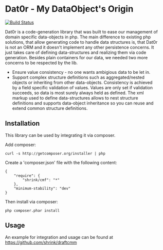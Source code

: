 # Dat0r - My DataObject's Origin 

[![Build Status](https://travis-ci.org/berlinonline/Dat0r.png)](https://travis-ci.org/berlinonline/Dat0r)

Dat0r is a code-generation library that was built to ease our management of domain specific data-objects in php.
The main difference to existing php solutions, that allow generating code to handle data structures is,
that Dat0r is not an ORM and it doesn't implement any other persistence concerns.
It just takes care of defining data-structures and realizing them via code generation.
Besides plain containers for our data, we needed two more concerns to be respected by the lib.
* Ensure value consistency - no one wants ambigious data to be let in.
* Support complex structure definitions such as aggregated/nested objects or inheriting from other data-objects.
Consistency is achieved by a field specific validation of values.
Values are only set if validation succeeds, so data is most surely always held as defined.
The xml markup used to define data-structures allows to nest structure definitions
and supports data-object inheritance so you can reuse and extend common structure definitions.

## Installation

This library can be used by integrating it via composer.

Add composer: 

    curl -s http://getcomposer.org/installer | php

Create a 'composer.json' file with the following content:

    {
        "require": {
            "shrink/cmf": "*"
        },
        "minimum-stability": "dev"
    }

Then install via composer:

    php composer.phar install


## Usage

An example for integration and usage can be found at https://github.com/shrink/draftcmm
